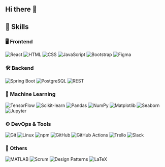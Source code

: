 ## Hi there 👋

<!--
**albertomonterom/albertomonterom** is a ✨ _special_ ✨ repository because its `README.md` (this file) appears on your GitHub profile.

Here are some ideas to get you started:

- 🔭 I’m currently working on ...
- 🌱 I’m currently learning ...
- 👯 I’m looking to collaborate on ...
- 🤔 I’m looking for help with ...
- 💬 Ask me about ...
- 📫 How to reach me: ...
- 😄 Pronouns: ...
- ⚡ Fun fact: ...
-->
## 🧠 Skills

### 🖥️ Frontend
![React](https://img.shields.io/badge/React-20232A?style=for-the-badge&logo=react)
![HTML](https://img.shields.io/badge/HTML-E34F26?style=for-the-badge&logo=html5)
![CSS](https://img.shields.io/badge/CSS-1572B6?style=for-the-badge&logo=css3)
![JavaScript](https://img.shields.io/badge/JavaScript-F7DF1E?style=for-the-badge&logo=javascript)
![Bootstrap](https://img.shields.io/badge/Bootstrap-7952B3?style=for-the-badge&logo=bootstrap)
![Figma](https://img.shields.io/badge/Figma-F24E1E?style=for-the-badge&logo=figma)

### 🛠️ Backend
![Spring Boot](https://img.shields.io/badge/Spring_Boot-6DB33F?style=for-the-badge&logo=spring-boot)
![PostgreSQL](https://img.shields.io/badge/PostgreSQL-316192?style=for-the-badge&logo=postgresql)
![REST](https://img.shields.io/badge/REST-02569B?style=for-the-badge)

### 🤖 Machine Learning
![TensorFlow](https://img.shields.io/badge/TensorFlow-FF6F00?style=for-the-badge&logo=tensorflow)
![Scikit-learn](https://img.shields.io/badge/Scikit--learn-F7931E?style=for-the-badge&logo=scikit-learn)
![Pandas](https://img.shields.io/badge/Pandas-150458?style=for-the-badge&logo=pandas)
![NumPy](https://img.shields.io/badge/NumPy-013243?style=for-the-badge&logo=numpy)
![Matplotlib](https://img.shields.io/badge/Matplotlib-3776AB?style=for-the-badge&logo=matplotlib)
![Seaborn](https://img.shields.io/badge/Seaborn-4B8BBE?style=for-the-badge)
![Jupyter](https://img.shields.io/badge/Jupyter-F37626?style=for-the-badge&logo=jupyter)

### ⚙️ DevOps & Tools
![Git](https://img.shields.io/badge/Git-F05032?style=for-the-badge&logo=git)
![Linux](https://img.shields.io/badge/Linux-FCC624?style=for-the-badge&logo=linux)
![npm](https://img.shields.io/badge/npm-CB3837?style=for-the-badge&logo=npm)
![GitHub](https://img.shields.io/badge/GitHub-181717?style=for-the-badge&logo=github)
![GitHub Actions](https://img.shields.io/badge/GitHub_Actions-2088FF?style=for-the-badge&logo=github-actions)
![Trello](https://img.shields.io/badge/Trello-0052CC?style=for-the-badge&logo=trello)
![Slack](https://img.shields.io/badge/Slack-4A154B?style=for-the-badge&logo=slack)

### 🧩 Others
![MATLAB](https://img.shields.io/badge/MATLAB-0076A8?style=for-the-badge&logo=mathworks)
![Scrum](https://img.shields.io/badge/Scrum-6DB33F?style=for-the-badge)
![Design Patterns](https://img.shields.io/badge/Design_Patterns-000000?style=for-the-badge)
![LaTeX](https://img.shields.io/badge/LaTeX-008080?style=flat&logo=latex)
